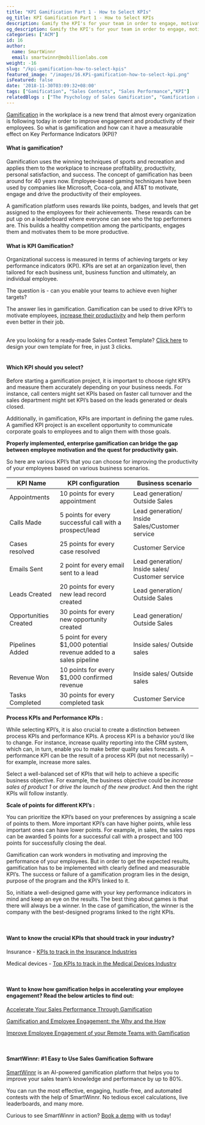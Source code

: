 ```yaml
---
title: "KPI Gamification Part 1 - How to Select KPIs"
og_title: KPI Gamification Part 1 - How to Select KPIs
description: Gamify the KPI's for your team in order to engage, motivate and improve the performance of your employees.
og_description: Gamify the KPI's for your team in order to engage, motivate and improve the performance of your employees.
categories: ["ACM"]
id: 16
author:
  name: SmartWinnr
  email: smartwinnr@mobillionlabs.com
weight: -16
slug: "/kpi-gamification-how-to-select-kpis"
featured_image: "/images/16.KPi-gamification-how-to-select-kpi.png"
isFeatured: false
date: '2018-11-30T03:09:32+08:00'
tags: ["Gamification", "Sales Contests", "Sales Performance","KPI"]
relatedBlogs : ["The Psychology of Sales Gamification", "Gamification and Employee Engagement: the Why and the How", "Accelerate Your Sales Performance Through Gamification"]
---
```


<a href="https://smartwinnr.com/post/gamification-and-employee-engagement/" target="_blank" class="ml_custom_link">Gamification</a> in the workplace is a new trend that almost every organization is following today in order to improve engagement and productivity of their employees. So what is gamification and how can it have a measurable effect on Key Performance Indicators (KPI)?

<h4 class="ml-margin-top20">What is gamification? </h4>
<!-- #### What is gamification? -->

Gamification uses the winning techniques of sports and recreation and applies them to the workplace to increase profitability, productivity, personal satisfaction, and success. The concept of gamification has been around for 40 years now. Employee-based gaming techniques have been used by companies like Microsoft, Coca-cola, and AT&T to motivate, engage and drive the productivity of their employees.

A gamification platform uses rewards like points, badges, and levels that get assigned to the employees for their achievements. These rewards can be put up on a leaderboard where everyone can see who the top performers are. This builds a healthy competition among the participants, engages them and motivates them to be more productive.

<h4 class="ml-margin-top20">What is KPI Gamification?</h4>
<!-- #### What is KPI Gamification? -->

Organizational success is measured in terms of achieving targets or key performance indicators (KPI). KPIs are set at an organization level, then tailored for each business unit, business function and ultimately, an individual employee.

The question is -  can you enable your teams to achieve even higher targets?

The answer lies in gamification. Gamification can be used to drive KPI’s to motivate employees, <a href="https://smartwinnr.com/post/2016/09/accelerate-your-sales/" target="_blank" class="ml_custom_link">increase their productivity</a> and help them perform even better in their job.

<br>

<div class="ml_pro_tip ml-margin-top20 ml-margin-bottom20">
  Are you looking for a ready-made <span class="ml_text_bold">Sales Contest Template?</span> <a href="https://tools.smartwinnr.com/#/contest-theme-generator" rel="noreferrer" target="_blank" class="ml_custom_link">Click here</a> to design your own template for free, in just 3 clicks.
</div>

<br>

<h4 class="ml-margin-top20">Which KPI should you select?</h4>
<!-- #### Which KPI should you select? -->

Before starting a gamification project, it is important to choose right KPI’s and measure them accurately depending on your business needs. For instance, call centers might set KPIs based on faster call turnover and the sales department might set KPI’s based on the leads generated or deals closed.

Additionally, in gamification, KPIs are important in defining the game rules. A gamified KPI project is an excellent opportunity to communicate corporate goals to employees and to align them with those goals.

**Properly implemented, enterprise gamification can bridge the gap between employee motivation and the quest for productivity gain.**

So here are various KPI’s that you can choose for improving the productivity of your employees based on various business scenarios.

<!-- | KPI name | KPI configuration | Business scenario |
|----------|-------------------|-------------------|
| Appointments | 10 points for every appointment | Lead generation/ Outside Sales |
| Calls Made | 5 points for every successful call with a prospect/lead | Lead generation/ Inside Sales/Customer service |
| Cases resolved | 25 points for every case resolved | Customer service |
| Emails Sent | 2 point for every email sent to a lead | Lead generation/ Inside sales/ Customer service |
| Leads Created | 20 points for every new lead record created | Lead generation/ Outside Sales |
| Opportunities Created | 30 points for every new opportunity created | Lead generation/ Outside Sales |
| Pipelines Added | 5 point for every $1,000 potential revenue added to a sales pipeline | Inside sales/ Outside sales |
| Revenue Won | 10 points for every $1,000 confirmed revenue | Inside sales/ Outside sales |
| Tasks Completed | 30 points for every completed task | Customer service | -->

<table class="table-bordered table-striped ml-margin-bottom10">
  <thead class="">
    <tr>
      <th class="padding5">KPI Name</th>
      <th class="padding5">KPI configuration</th>
      <th class="padding5">Business scenario</th>
    </tr>
  </thead>
  <tbody class="">
    <tr>
      <td class="padding5">Appointments</td>
      <td class="padding5">10 points for every appointment</td>
      <td class="padding5">Lead generation/ Outside Sales</td>
    </tr>
    <tr>
      <td class="padding5">Calls Made</td>
      <td class="padding5">5 points for every successful call with a prospect/lead</td>
      <td class="padding5">Lead generation/ Inside Sales/Customer service</td>
    </tr>
    <tr>
      <td class="padding5">Cases resolved</td>
      <td class="padding5">25 points for every case resolved</td>
      <td class="padding5">Customer Service</td>
    </tr>
    <tr>
      <td class="padding5">Emails Sent</td>
      <td class="padding5">2 point for every email sent to a lead</td>
      <td class="padding5">Lead generation/ Inside sales/ Customer service</td>
    </tr>
    <tr>
      <td class="padding5">Leads Created</td>
      <td class="padding5">20 points for every new lead record created</td>
      <td class="padding5">Lead generation/ Outside Sales</td>
    </tr>
    <tr>
      <td class="padding5">Opportunities Created</td>
      <td class="padding5">30 points for every new opportunity created</td>
      <td class="padding5">Lead generation/ Outside Sales</td>
    </tr>
    <tr>
      <td class="padding5">Pipelines Added</td>
      <td class="padding5">5 point for every $1,000 potential revenue added to a sales pipeline</td>
      <td class="padding5">Inside sales/ Outside sales</td>
    </tr>
    <tr>
      <td class="padding5">Revenue Won</td>
      <td class="padding5">10 points for every $1,000 confirmed revenue</td>
      <td class="padding5">Inside sales/ Outside sales</td>
    </tr>
    <tr>
      <td class="padding5">Tasks Completed</td>
      <td class="padding5">30 points for every completed task</td>
      <td class="padding5">Customer Service</td>
    </tr>
  </tbody>
</table>

**Process KPIs and Performance KPIs :**

While selecting KPI’s, it is also crucial to create a distinction between process KPIs and performance  KPIs. A process KPI is a behavior you’d like to change. For instance, increase quality reporting into the CRM system, which can, in turn, enable you to make better quality sales forecasts. A performance KPI can be the result of a process KPI (but not necessarily) – for example, increase more sales.

Select a well-balanced set of KPIs that will help to achieve a specific business objective. For example, the business objective could be *increase sales of product 1* or *drive the launch of the new product*. And then the right KPIs will follow instantly.

**Scale of points for different KPI’s :**

You can prioritize the KPI’s based on your preferences by assigning a scale of points to them. More important KPI’s can have higher points, while less important ones can have lower points. For example, in sales, the sales reps can be awarded 5 points for a successful call with a prospect and 100 points for successfully closing the deal.

Gamification can work wonders in motivating and improving the performance of your employees. But in order to get the expected results, gamification has to be implemented with clearly defined and measurable KPI’s. The success or failure of a gamification program lies in the design, purpose of the program and the KPI’s linked to it.

So, initiate a well-designed game with your key performance indicators in mind and keep an eye on the results. The best thing about games is that there will always be a winner. In the case of gamification, the winner is the company with the best-designed programs linked to the right KPIs.

<br>

#### **Want to know the crucial KPIs that should track in your industry?**

Insurance - <a href="https://www.smartwinnr.com/post/kpi-to-track-in-the-insurance-industries/" target="_blank" class="ml_custom_link">KPIs to track in the Insurance Industries</a>

Medical devices - <a href="https://www.smartwinnr.com/post/kpi-to-track-in-the-medical-devices-industry/" target="_blank" class="ml_custom_link">Top KPIs to track in the Medical Devices Industry</a>

<br>

#### **Want to know how gamification helps in accelerating your employee engagement? Read the below articles to find out:**

<a href="https://smartwinnr.com/blog/2016/09/accelerate-your-sales-performance-through-gamification/" target="_blank" class="ml_custom_link">Accelerate Your Sales Performance Through Gamification</a>

<a href="https://www.smartwinnr.com/post/gamification-and-employee-engagement/" target="_blank" class="ml_custom_link">Gamification and Employee Engagement: the Why and the How</a>

<a href="https://www.smartwinnr.com/post/improve-employee-engagement-of-your-remote-teams-with-gamification/" target="_blank" class="ml_custom_link">Improve Employee Engagement of your Remote Teams with Gamification</a>

<br>

#### **SmartWinnr: #1 Easy to Use Sales Gamification Software**

<a href="https://www.smartwinnr.com/" target="_blank" class="ml_custom_link">SmartWinnr</a> is an AI-powered gamification platform that helps you to improve your sales team’s knowledge and performance by up to 80%.

You can run the most effective, engaging, hustle-free, and automated contests with the help of SmartWinnr. No tedious excel calculations, live leaderboards, and many more.

Curious to see SmartWinnr in action? <a href="https://www.smartwinnr.com/request-demo/" target="_blank" class="ml_custom_link">Book a demo</a> with us today!